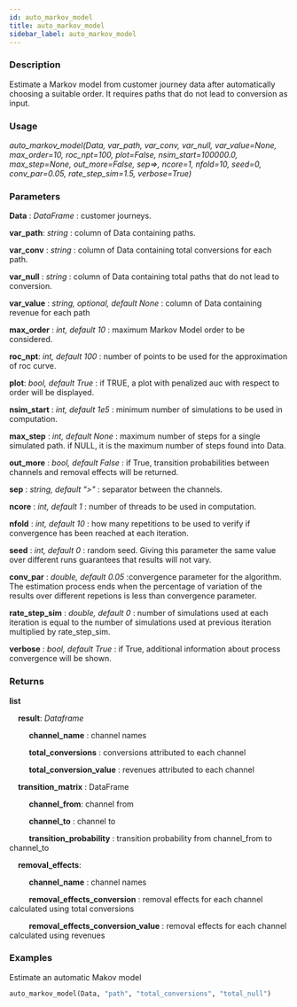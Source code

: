 ```yaml
---
id: auto_markov_model
title: auto_markov_model
sidebar_label: auto_markov_model
---
```


### Description

Estimate a Markov model from customer journey data after automatically choosing a suitable order.
It requires paths that do not lead to conversion as input.

### Usage

*auto_markov_model(Data, var_path, var_conv, var_null, var_value=None, max_order=10, roc_npt=100, plot=False, nsim_start=100000.0, max_step=None, out_more=False, sep=>, ncore=1, nfold=10, seed=0, conv_par=0.05, rate_step_sim=1.5, verbose=True)*


### Parameters

**Data** : *DataFrame* : customer journeys.

**var_path**: *string* : column of Data containing paths.

**var_conv** : *string* : column of Data containing total conversions for each path.

**var_null** : *string* : column of Data containing total paths that do not lead to conversion.

**var_value** : *string, optional, default None* : column of Data containing revenue for each path

**max_order** : *int, default 10* : maximum Markov Model order to be considered.

**roc_npt**: *int, default 100* : number of points to be used for the approximation of roc curve.

**plot**: *bool, default True* : if TRUE, a plot with penalized auc with respect to order will be displayed.

**nsim_start** : *int, default 1e5* : minimum number of simulations to be used in computation.

**max_step** : *int, default None* : maximum number of steps for a single simulated path. if NULL, it is the maximum number of steps found into Data.

**out_more** : *bool, default False* : if True, transition probabilities between channels and removal effects will be returned.

**sep** : *string, default ">"* : separator between the channels.

**ncore** : *int, default 1* : number of threads to be used in computation.

**nfold** : *int, default 10* : how many repetitions to be used to verify if convergence has been reached at each iteration.

**seed** : *int, default 0* : random seed. Giving this parameter the same value over different runs guarantees that results will not vary.

**conv_par** : *double, default 0.05* :convergence parameter for the algorithm. The estimation process ends when the percentage of variation of the results over different repetions is less than convergence parameter.

**rate_step_sim** : *double, default 0* : number of simulations used at each iteration is equal to the number of simulations used at previous iteration multiplied by rate_step_sim.

**verbose** : *bool, default True* : if True, additional information about process convergence will be shown.

### Returns

**list**

&nbsp;&nbsp;&nbsp;&nbsp;**result**: *Dataframe*

&nbsp;&nbsp;&nbsp;&nbsp;&nbsp;&nbsp;&nbsp;&nbsp; **channel_name** : channel names

&nbsp;&nbsp;&nbsp;&nbsp;&nbsp;&nbsp;&nbsp;&nbsp; **total_conversions** : conversions attributed to each channel

&nbsp;&nbsp;&nbsp;&nbsp;&nbsp;&nbsp;&nbsp;&nbsp; **total_conversion_value** : revenues attributed to each channel

&nbsp;&nbsp;&nbsp;&nbsp;**transition_matrix** : DataFrame

&nbsp;&nbsp;&nbsp;&nbsp;&nbsp;&nbsp;&nbsp;&nbsp; **channel_from**: channel from

&nbsp;&nbsp;&nbsp;&nbsp;&nbsp;&nbsp;&nbsp;&nbsp; **channel_to** : channel to

&nbsp;&nbsp;&nbsp;&nbsp;&nbsp;&nbsp;&nbsp;&nbsp; **transition_probability** : transition probability from channel_from to channel_to

&nbsp;&nbsp;&nbsp;&nbsp;**removal_effects**:

&nbsp;&nbsp;&nbsp;&nbsp;&nbsp;&nbsp;&nbsp;&nbsp; **channel_name** : channel names

&nbsp;&nbsp;&nbsp;&nbsp;&nbsp;&nbsp;&nbsp;&nbsp; **removal_effects_conversion** : removal effects for each channel calculated using total conversions

&nbsp;&nbsp;&nbsp;&nbsp;&nbsp;&nbsp;&nbsp;&nbsp; **removal_effects_conversion_value** : removal effects for each channel calculated using revenues


### Examples


Estimate an automatic Makov model

```python
auto_markov_model(Data, "path", "total_conversions", "total_null")
```